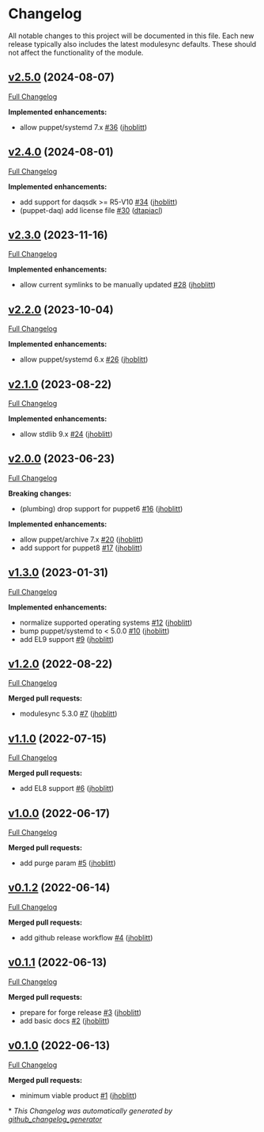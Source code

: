 # Changelog

All notable changes to this project will be documented in this file.
Each new release typically also includes the latest modulesync defaults.
These should not affect the functionality of the module.

## [v2.5.0](https://github.com/lsst-it/puppet-daq/tree/v2.5.0) (2024-08-07)

[Full Changelog](https://github.com/lsst-it/puppet-daq/compare/v2.4.0...v2.5.0)

**Implemented enhancements:**

- allow puppet/systemd 7.x [\#36](https://github.com/lsst-it/puppet-daq/pull/36) ([jhoblitt](https://github.com/jhoblitt))

## [v2.4.0](https://github.com/lsst-it/puppet-daq/tree/v2.4.0) (2024-08-01)

[Full Changelog](https://github.com/lsst-it/puppet-daq/compare/v2.3.0...v2.4.0)

**Implemented enhancements:**

- add support for daqsdk \>= R5-V10 [\#34](https://github.com/lsst-it/puppet-daq/pull/34) ([jhoblitt](https://github.com/jhoblitt))
- \(puppet-daq\) add license file [\#30](https://github.com/lsst-it/puppet-daq/pull/30) ([dtapiacl](https://github.com/dtapiacl))

## [v2.3.0](https://github.com/lsst-it/puppet-daq/tree/v2.3.0) (2023-11-16)

[Full Changelog](https://github.com/lsst-it/puppet-daq/compare/v2.2.0...v2.3.0)

**Implemented enhancements:**

- allow current symlinks to be manually updated [\#28](https://github.com/lsst-it/puppet-daq/pull/28) ([jhoblitt](https://github.com/jhoblitt))

## [v2.2.0](https://github.com/lsst-it/puppet-daq/tree/v2.2.0) (2023-10-04)

[Full Changelog](https://github.com/lsst-it/puppet-daq/compare/v2.1.0...v2.2.0)

**Implemented enhancements:**

- allow puppet/systemd 6.x [\#26](https://github.com/lsst-it/puppet-daq/pull/26) ([jhoblitt](https://github.com/jhoblitt))

## [v2.1.0](https://github.com/lsst-it/puppet-daq/tree/v2.1.0) (2023-08-22)

[Full Changelog](https://github.com/lsst-it/puppet-daq/compare/v2.0.0...v2.1.0)

**Implemented enhancements:**

- allow stdlib 9.x [\#24](https://github.com/lsst-it/puppet-daq/pull/24) ([jhoblitt](https://github.com/jhoblitt))

## [v2.0.0](https://github.com/lsst-it/puppet-daq/tree/v2.0.0) (2023-06-23)

[Full Changelog](https://github.com/lsst-it/puppet-daq/compare/v1.3.0...v2.0.0)

**Breaking changes:**

- \(plumbing\) drop support for puppet6 [\#16](https://github.com/lsst-it/puppet-daq/pull/16) ([jhoblitt](https://github.com/jhoblitt))

**Implemented enhancements:**

- allow puppet/archive 7.x [\#20](https://github.com/lsst-it/puppet-daq/pull/20) ([jhoblitt](https://github.com/jhoblitt))
- add support for puppet8 [\#17](https://github.com/lsst-it/puppet-daq/pull/17) ([jhoblitt](https://github.com/jhoblitt))

## [v1.3.0](https://github.com/lsst-it/puppet-daq/tree/v1.3.0) (2023-01-31)

[Full Changelog](https://github.com/lsst-it/puppet-daq/compare/v1.2.0...v1.3.0)

**Implemented enhancements:**

- normalize supported operating systems [\#12](https://github.com/lsst-it/puppet-daq/pull/12) ([jhoblitt](https://github.com/jhoblitt))
- bump puppet/systemd to \< 5.0.0 [\#10](https://github.com/lsst-it/puppet-daq/pull/10) ([jhoblitt](https://github.com/jhoblitt))
- add EL9 support [\#9](https://github.com/lsst-it/puppet-daq/pull/9) ([jhoblitt](https://github.com/jhoblitt))

## [v1.2.0](https://github.com/lsst-it/puppet-daq/tree/v1.2.0) (2022-08-22)

[Full Changelog](https://github.com/lsst-it/puppet-daq/compare/v1.1.0...v1.2.0)

**Merged pull requests:**

- modulesync 5.3.0 [\#7](https://github.com/lsst-it/puppet-daq/pull/7) ([jhoblitt](https://github.com/jhoblitt))

## [v1.1.0](https://github.com/lsst-it/puppet-daq/tree/v1.1.0) (2022-07-15)

[Full Changelog](https://github.com/lsst-it/puppet-daq/compare/v1.0.0...v1.1.0)

**Merged pull requests:**

- add EL8 support [\#6](https://github.com/lsst-it/puppet-daq/pull/6) ([jhoblitt](https://github.com/jhoblitt))

## [v1.0.0](https://github.com/lsst-it/puppet-daq/tree/v1.0.0) (2022-06-17)

[Full Changelog](https://github.com/lsst-it/puppet-daq/compare/v0.1.2...v1.0.0)

**Merged pull requests:**

- add purge param [\#5](https://github.com/lsst-it/puppet-daq/pull/5) ([jhoblitt](https://github.com/jhoblitt))

## [v0.1.2](https://github.com/lsst-it/puppet-daq/tree/v0.1.2) (2022-06-14)

[Full Changelog](https://github.com/lsst-it/puppet-daq/compare/v0.1.1...v0.1.2)

**Merged pull requests:**

- add github release workflow [\#4](https://github.com/lsst-it/puppet-daq/pull/4) ([jhoblitt](https://github.com/jhoblitt))

## [v0.1.1](https://github.com/lsst-it/puppet-daq/tree/v0.1.1) (2022-06-13)

[Full Changelog](https://github.com/lsst-it/puppet-daq/compare/v0.1.0...v0.1.1)

**Merged pull requests:**

- prepare for forge release [\#3](https://github.com/lsst-it/puppet-daq/pull/3) ([jhoblitt](https://github.com/jhoblitt))
- add basic docs [\#2](https://github.com/lsst-it/puppet-daq/pull/2) ([jhoblitt](https://github.com/jhoblitt))

## [v0.1.0](https://github.com/lsst-it/puppet-daq/tree/v0.1.0) (2022-06-13)

[Full Changelog](https://github.com/lsst-it/puppet-daq/compare/c0f4030dde5b89a0d8596d7deb2e63d4ca46f894...v0.1.0)

**Merged pull requests:**

- minimum viable product [\#1](https://github.com/lsst-it/puppet-daq/pull/1) ([jhoblitt](https://github.com/jhoblitt))



\* *This Changelog was automatically generated by [github_changelog_generator](https://github.com/github-changelog-generator/github-changelog-generator)*
